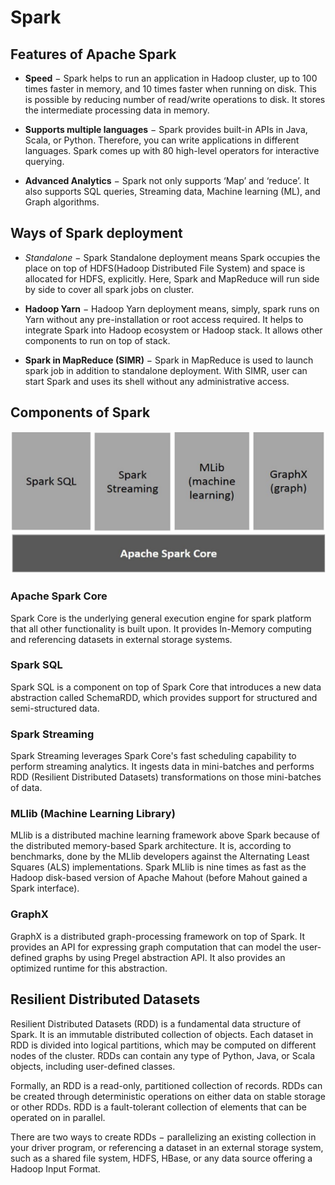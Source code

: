 # Spark

## Features of Apache Spark

* **Speed** − Spark helps to run an application in Hadoop cluster, up to 100 times faster in memory, and 10 times faster when running on disk. This is possible by reducing number of read/write operations to disk. It stores the intermediate processing data in memory.

* **Supports multiple languages** − Spark provides built-in APIs in Java, Scala, or Python. Therefore, you can write applications in different languages. Spark comes up with 80 high-level operators for interactive querying.

* **Advanced Analytics** − Spark not only supports ‘Map’ and ‘reduce’. It also supports SQL queries, Streaming data, Machine learning (ML), and Graph algorithms.

## Ways of Spark deployment

* *Standalone* − Spark Standalone deployment means Spark occupies the place on top of HDFS(Hadoop Distributed File System) and space is allocated for HDFS, explicitly. Here, Spark and MapReduce will run side by side to cover all spark jobs on cluster.

* **Hadoop Yarn** − Hadoop Yarn deployment means, simply, spark runs on Yarn without any pre-installation or root access required. It helps to integrate Spark into Hadoop ecosystem or Hadoop stack. It allows other components to run on top of stack.

* **Spark in MapReduce (SIMR)** − Spark in MapReduce is used to launch spark job in addition to standalone deployment. With SIMR, user can start Spark and uses its shell without any administrative access.

## Components of Spark

![](components_of_spark.jpg)

### Apache Spark Core
Spark Core is the underlying general execution engine for spark platform that all other functionality is built upon. It provides In-Memory computing and referencing datasets in external storage systems.

### Spark SQL
Spark SQL is a component on top of Spark Core that introduces a new data abstraction called SchemaRDD, which provides support for structured and semi-structured data.

### Spark Streaming
Spark Streaming leverages Spark Core's fast scheduling capability to perform streaming analytics. It ingests data in mini-batches and performs RDD (Resilient Distributed Datasets) transformations on those mini-batches of data.

### MLlib (Machine Learning Library)
MLlib is a distributed machine learning framework above Spark because of the distributed memory-based Spark architecture. It is, according to benchmarks, done by the MLlib developers against the Alternating Least Squares (ALS) implementations. Spark MLlib is nine times as fast as the Hadoop disk-based version of Apache Mahout (before Mahout gained a Spark interface).

### GraphX
GraphX is a distributed graph-processing framework on top of Spark. It provides an API for expressing graph computation that can model the user-defined graphs by using Pregel abstraction API. It also provides an optimized runtime for this abstraction.

## Resilient Distributed Datasets

Resilient Distributed Datasets (RDD) is a fundamental data structure of Spark. It is an immutable distributed collection of objects. Each dataset in RDD is divided into logical partitions, which may be computed on different nodes of the cluster. RDDs can contain any type of Python, Java, or Scala objects, including user-defined classes.

Formally, an RDD is a read-only, partitioned collection of records. RDDs can be created through deterministic operations on either data on stable storage or other RDDs. RDD is a fault-tolerant collection of elements that can be operated on in parallel.

There are two ways to create RDDs − parallelizing an existing collection in your driver program, or referencing a dataset in an external storage system, such as a shared file system, HDFS, HBase, or any data source offering a Hadoop Input Format.